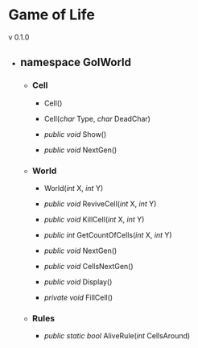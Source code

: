 # Game of Life

v 0.1.0

* ## namespace GolWorld
	* ### Cell
		* Cell()

		* Cell(*char* Type, *char* DeadChar)

		* *public void* Show()

		* *public void* NextGen()


	* ### World
		* World(*int* X, *int* Y)

		* *public void* ReviveCell(*int* X, *int* Y)

		* *public void* KillCell(*int* X, *int* Y)

		* *public int* GetCountOfCells(*int* X, *int* Y)

		* *public void* NextGen()

		* *public void* CellsNextGen()

		* *public void* Display()

		* *private void* FillCell()

	* ### Rules
		* *public static bool* AliveRule(*int* CellsAround)